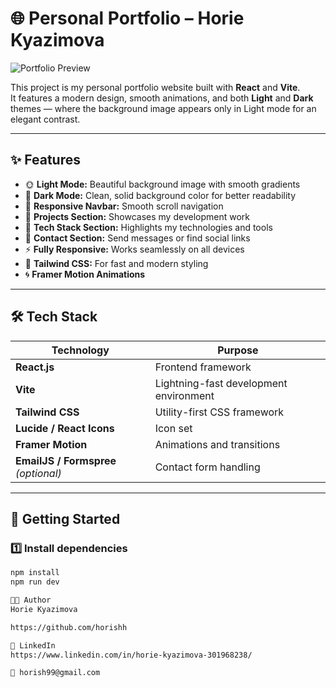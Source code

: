 # 🌐 Personal Portfolio – Horie Kyazimova

![Portfolio Preview](./public/assets/readme-liveDemo)

This project is my personal portfolio website built with **React** and **Vite**.  
It features a modern design, smooth animations, and both **Light** and **Dark** themes — where the background image appears only in Light mode for an elegant contrast.

---

## ✨ Features

- 🌞 **Light Mode:** Beautiful background image with smooth gradients  
- 🌚 **Dark Mode:** Clean, solid background color for better readability  
- 🧭 **Responsive Navbar:** Smooth scroll navigation  
- 💼 **Projects Section:** Showcases my development work  
- 🧠 **Tech Stack Section:** Highlights my technologies and tools  
- 💬 **Contact Section:** Send messages or find social links  
- ⚡ **Fully Responsive:** Works seamlessly on all devices  
- 🎨 **Tailwind CSS:** For fast and modern styling  
- 🌀 **Framer Motion Animations**  

---

## 🛠️ Tech Stack

| Technology | Purpose |
|-------------|----------|
| **React.js** | Frontend framework |
| **Vite** | Lightning-fast development environment |
| **Tailwind CSS** | Utility-first CSS framework |
| **Lucide / React Icons** | Icon set |
| **Framer Motion** | Animations and transitions |
| **EmailJS / Formspree** *(optional)* | Contact form handling |

---

## 🚀 Getting Started

### 1️⃣ Install dependencies
```bash
npm install
npm run dev

🧑‍💻 Author
Horie Kyazimova

https://github.com/horishh

💼 LinkedIn
https://www.linkedin.com/in/horie-kyazimova-301968238/

📧 horish99@gmail.com